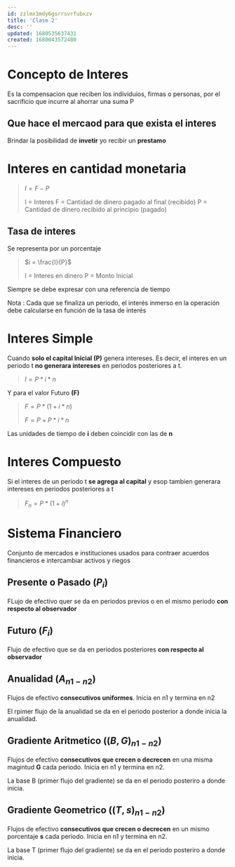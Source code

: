 ```yaml
---
id: zzlmx1mdy6gsrrsvrfubxzv
title: 'Clase 2'
desc: ''
updated: 1680535637431
created: 1680043572480
---
```


# Concepto de Interes

Es la compensacion que reciben los individuios, firmas o personas, por el sacrificio que incurre al ahorrar una suma P

## Que hace el mercaod para que exista el interes

Brindar la posibilidad de **invetir** yo recibir un **prestamo**

# Interes en cantidad monetaria

> $I = F - P$
>
> I = Interes
> F = Cantidad de dinero pagado al final (recibido)
> P = Cantidad de dinero recibido al principio (pagado)

## Tasa de interes

Se representa por un porcentaje

> $i = \frac{I}{P}$
>
> I = Interes en dinero
> P = Monto Inicial

Siempre se debe expresar con una referencia de tiempo

Nota : Cada que se finaliza un periodo, el interés inmerso en la operación debe calcularse en función de la tasa de interés

# Interes Simple

Cuando **solo el capital Inicial (P)** genera intereses. Es decir, el interes en un periodo t **no generara intereses** en periodos posteriores a t.

> $I = P * i * n$

Y para el valor Futuro **(F)**

> $F = P * (1 + i * n)$
>
> $F = P + P*i*n$

Las unidades de tiempo de **i** deben coincidir con las de **n**

# Interes Compuesto

Si el interes de un periodo t **se agrega al capital** y esop tambien generara intereses en periodos posteriores a t

> $F_n = P * (1 + i)^n$

# Sistema Financiero

Conjunto de mercados e instituciones usados para contraer acuerdos financieros e intercambiar activos y riegos

## Presente o Pasado ($P_i$)

FLujo de efectivo quer se da en periodos previos o en el mismo periodo **con respecto al observador**


## Futuro ($F_i$)

Flujo de efectivo que se da en periodos posteriores **con respecto al observador**

## Anualidad $(A_{n1-n2})$

Flujos de efectivo **consecutivos uniformes**. Inicia en n1 y termina en n2

El rpimer flujo de la anualidad se da en el periodo posterior a donde inicia la anualidad.

## Gradiente Aritmetico ($(B,G)_{n1-n2}$)

Flujos de efectivo **consecutivos que crecen o decrecen** en una misma magintud **G** cada periodo. Inicia en n1 y termina en n2.

La base B (primer flujo del gradiente) se da en el periodo posteriro a donde inicia.

## Gradiente Geometrico ($(T,s)_{n1-n2}$)

Flujos de efectivo **consecutivos que crecen o decrecen** en un mismo porcentaje **s** cada periodo. Inicia en n1 y termina en n2.

La base T (primer flujo del gradiente) se da en el periodo posteriro a donde inicia.